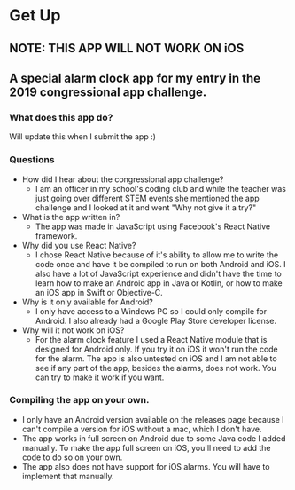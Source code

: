 # Get Up

## NOTE: THIS APP WILL **NOT** WORK ON iOS

## A special alarm clock app for my entry in the 2019 congressional app challenge.

### What does this app do?

Will update this when I submit the app :)

### Questions

- How did I hear about the congressional app challenge?
  - I am an officer in my school's coding club and while the teacher was just going over different STEM events she mentioned the app challenge and I looked at it and went "Why not give it a try?"
- What is the app written in?
  - The app was made in JavaScript using Facebook's React Native framework.
- Why did you use React Native?
  - I chose React Native because of it's ability to allow me to write the code once and have it be compiled to run on both Android and iOS. I also have a lot of JavaScript experience and didn't have the time to learn how to make an Android app in Java or Kotlin, or how to make an iOS app in Swift or Objective-C.
- Why is it only available for Android?
  - I only have access to a Windows PC so I could only compile for Android. I also already had a Google Play Store developer license.
- Why will it not work on iOS?
  - For the alarm clock feature I used a React Native module that is designed for Android only. If you try it on iOS it won't run the code for the alarm. The app is also untested on iOS and I am not able to see if any part of the app, besides the alarms, does not work. You can try to make it work if you want.

### Compiling the app on your own.

- I only have an Android version available on the releases page because I can't compile a version for iOS without a mac, which I don't have.
- The app works in full screen on Android due to some Java code I added manually. To make the app full screen on iOS, you'll need to add the code to do so on your own.
- The app also does not have support for iOS alarms. You will have to implement that manually.
